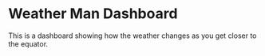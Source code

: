 # Weather Man Dashboard

This is a dashboard showing how the weather changes as you get closer to the equator.
